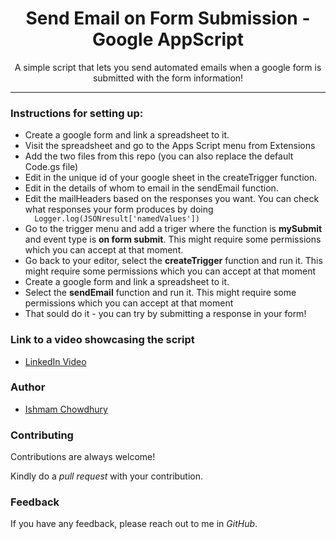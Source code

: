 <h1 align="center"> Send Email on Form Submission - Google AppScript </h1>

<p align="center"> A simple script that lets you send automated emails when a google form is submitted with the form information!</p>

<hr/>


<h3> Instructions for setting up: </h3>

<ul>
  <li>Create a google form and link a spreadsheet to it.</li>
  <li>Visit the spreadsheet and go to the Apps Script menu from Extensions</li>
  <li>Add the two files from this repo (you can also replace the default Code.gs file)</li>
  <li>Edit in the unique id of your google sheet in the createTrigger function.</li>
  <li>Edit in the details of whom to email in the sendEmail function.</li>
  <li>Edit the mailHeaders based on the responses you want. You can check what responses your form produces by doing <code>
  Logger.log(JSONresult['namedValues'])</code></li>
  <li>Go to the trigger menu and add a triger where the function is <b>mySubmit</b> and event type is <b>on form submit</b>. This might require some permissions which you can accept at that moment.</li>
  <li>Go back to your editor, select the <b>createTrigger</b> function and run it. This might require some permissions which you can accept at that moment</li>
  <li>Create a google form and link a spreadsheet to it.</li>
  <li>Select the <b>sendEmail</b> function and run it. This might require some permissions which you can accept at that moment</li>
  <li>That sould do it - you can try by submitting a response in your form!</li>
</ul>

<h3>Link to a video showcasing the script</h3>

- [LinkedIn Video](https://linkedin.com)


<h3>Author</h3>

- [Ishmam Chowdhury](https://github.com/Ishmam156)

<h3>Contributing</h3>
<p>Contributions are always welcome!</p>
<p>Kindly do a <i>pull request</i> with your contribution.</p>

<h3>Feedback</h3>
<p>If you have any feedback, please reach out to me in <i>GitHub</i>.</p>

